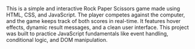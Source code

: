 This is a simple and interactive Rock Paper Scissors game made using HTML, CSS, and JavaScript.
The player competes against the computer, and the game keeps track of both scores in real-time.
It features hover effects, dynamic result messages, and a clean user interface. 
This project was built to practice JavaScript fundamentals like event handling, conditional logic, and DOM manipulation.
